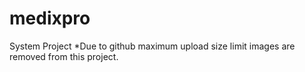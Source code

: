 # medixpro
System Project
*Due to github maximum upload size limit images are removed from this project.
